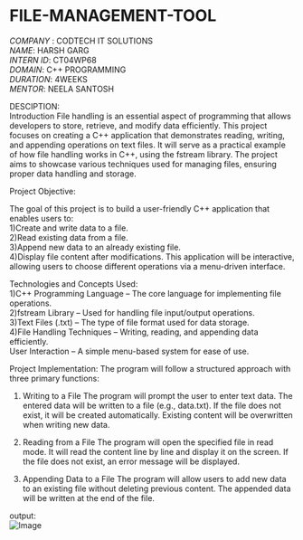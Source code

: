 # FILE-MANAGEMENT-TOOL
*COMPANY* : CODTECH IT SOLUTIONS  
*NAME*: HARSH GARG  
*INTERN ID*: CT04WP68  
*DOMAIN*: C++ PROGRAMMING  
*DURATION*: 4WEEKS  
*MENTOR*: NEELA SANTOSH  

DESCIPTION:   
Introduction
File handling is an essential aspect of programming that allows developers to store, retrieve, and modify data efficiently. This project focuses on creating a C++ application that demonstrates reading, writing, and appending operations on text files. It will serve as a practical example of how file handling works in C++, using the fstream library. The project aims to showcase various techniques used for managing files, ensuring proper data handling and storage.

Project Objective:  

The goal of this project is to build a user-friendly C++ application that enables users to:  
1)Create and write data to a file.  
2)Read existing data from a file.  
3)Append new data to an already existing file.  
4)Display file content after modifications.
This application will be interactive, allowing users to choose different operations via a menu-driven interface.

Technologies and Concepts Used:  
1)C++ Programming Language – The core language for implementing file operations.  
2)fstream Library – Used for handling file input/output operations.  
3)Text Files (.txt) – The type of file format used for data storage.  
4)File Handling Techniques – Writing, reading, and appending data efficiently.  
User Interaction – A simple menu-based system for ease of use.

Project Implementation:
The program will follow a structured approach with three primary functions:

1. Writing to a File
The program will prompt the user to enter text data.
The entered data will be written to a file (e.g., data.txt).
If the file does not exist, it will be created automatically.
Existing content will be overwritten when writing new data.

2. Reading from a File
The program will open the specified file in read mode.
It will read the content line by line and display it on the screen.
If the file does not exist, an error message will be displayed.

3. Appending Data to a File
The program will allow users to add new data to an existing file without deleting previous content.
The appended data will be written at the end of the file.

output:    
![Image](https://github.com/user-attachments/assets/db4b1ae7-ad8c-4e1b-9c74-c011a6dc149f)
